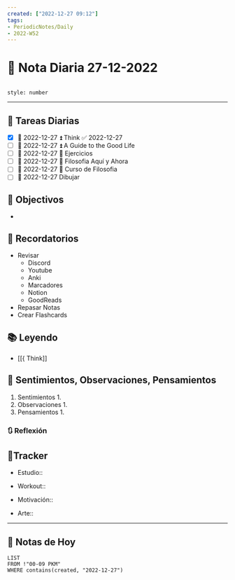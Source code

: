 ```yaml
---
created: ["2022-12-27 09:12"]
tags:
- PeriodicNotes/Daily
- 2022-W52
---
```


# 📅 Nota Diaria 27-12-2022
```toc

style: number

```

---
## 🔷 Tareas Diarias
- [x] 📅 2022-12-27 ⏫ Think ✅ 2022-12-27
- [ ] 📅 2022-12-27 ⏫ A Guide to the Good Life
- [ ] 📅 2022-12-27 🔼 Ejercicios
- [ ] 📅 2022-12-27 🔽 Filosofia Aquí y Ahora
- [ ] 📅 2022-12-27 🔽 Curso de Filosofia
- [ ] 📅 2022-12-27 Dibujar

## 🎯 Objectivos
- 
## 📕 Recordatorios
- Revisar
	- Discord
	- Youtube
	- Anki
	- Marcadores
	- Notion
	- GoodReads
- Repasar Notas
- Crear Flashcards

## 📚 Leyendo
- [[{ Think]]
## 💬 Sentimientos, Observaciones, Pensamientos 
1. Sentimientos
	1. 
2. Observaciones
	1. 
3. Pensamientos
	1. 
### 🔃 Reflexión

## 🔷Tracker

- Estudio::

- Workout::

- Motivación::

- Arte::
---

## 📅 Notas de Hoy
```dataview
LIST 
FROM !"00-09 PKM" 
WHERE contains(created, "2022-12-27")
```